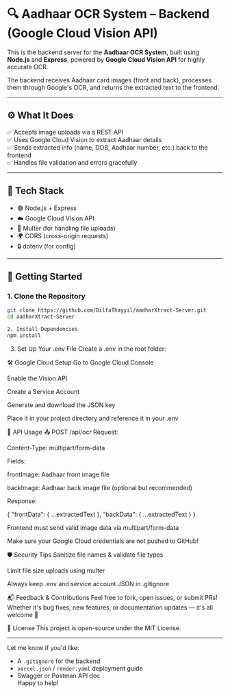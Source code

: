 # 🔍 Aadhaar OCR System – Backend (Google Cloud Vision API)

This is the backend server for the **Aadhaar OCR System**, built using **Node.js** and **Express**, powered by **Google Cloud Vision API** for highly accurate OCR.

The backend receives Aadhaar card images (front and back), processes them through Google's OCR, and returns the extracted text to the frontend.

---

## ⚙️ What It Does

✅ Accepts image uploads via a REST API  
✅ Uses Google Cloud Vision to extract Aadhaar details  
✅ Sends extracted info (name, DOB, Aadhaar number, etc.) back to the frontend  
✅ Handles file validation and errors gracefully

---

## 🧰 Tech Stack

- 🟢 Node.js + Express
- ☁️ Google Cloud Vision API
- 📂 Multer (for handling file uploads)
- 🌍 CORS (cross-origin requests)
- 🔒 dotenv (for config)

---

## 🚀 Getting Started

### 1. Clone the Repository

```bash
git clone https://github.com/DilfaThayyil/aadharXtract-Server.git
cd aadharXtract-Server

2. Install Dependencies
npm install
```
3. Set Up Your .env File
Create a .env in the root folder:

🛠 Google Cloud Setup
Go to Google Cloud Console

Enable the Vision API

Create a Service Account

Generate and download the JSON key

Place it in your project directory and reference it in your .env

🧪 API Usage
📤 POST /api/ocr
Request:

Content-Type: multipart/form-data

Fields:

frontImage: Aadhaar front image file

backImage: Aadhaar back image file (optional but recommended)

Response:

{
  "frontData": { ...extractedText },
  "backData": { ...extractedText }
}


Frontend must send valid image data via multipart/form-data

Make sure your Google Cloud credentials are not pushed to GitHub!

🛡 Security Tips
Sanitize file names & validate file types

Limit file size uploads using multer

Always keep .env and service account JSON in .gitignore

📬 Feedback & Contributions
Feel free to fork, open issues, or submit PRs! Whether it's bug fixes, new features, or documentation updates — it's all welcome 🙌

📄 License
This project is open-source under the MIT License.

---

Let me know if you'd like:
- A `.gitignore` for the backend  
- `vercel.json` / `render.yaml` deployment guide  
- Swagger or Postman API doc  
Happy to help!
